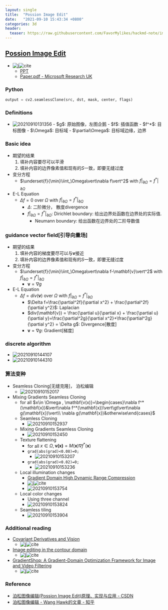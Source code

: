 ```yaml
---
layout: single
title:  "Possion Image Edit"
date:   "2021-09-10 15:43:34 +0800"
categories: 3d
header:
  teaser: https://raw.githubusercontent.com/FavorMylikes/hackmd-note/img/img20210910131356.png
---
```


## [Possion Image Edit](https://dl.acm.org/doi/abs/10.1145/1201775.882269)

- ![j](https://img.shields.io/badge/sig_graph-2003-blue?style=flat-square)![cite](https://img.shields.io/badge/cite-2953-blue?style=flat-square)
  - [PPT](http://graphics.cs.cmu.edu/courses/15-463/2017_fall/lectures/lecture7.pptx)
  - [Paper.pdf - Microsoft Research UK](https://www.cs.jhu.edu/~misha/Fall07/Papers/Perez03.pdf)

### Python

```python
output = cv2.seamlessClone(src, dst, mask, center, flags)
```

### Definitions

- <img src="https://raw.githubusercontent.com/FavorMylikes/hackmd-note/img/img20210910131356.png" alt="20210910131356"/>
  - $g$: 原始图像，左图企鹅
  - $f$: 插值函数
  - $f^*$: 目标图像
  - $\Omega$: 目标域
  - $\partial\Omega$: 目标域边缘，边界

### Basic idea

- 期望的结果
  1. 填补内容要尽可以平滑
  2. 填补内容的边界像素值和现有的$S$一致，即要无缝过度
- 变分方程
  - $\underset{f}{\min}\iint_\Omega\vert\nabla f\vert^2$ with $f\vert_{\partial\Omega}=f^*\vert_{\partial\Omega}$
- E-L Equation
  - $\Delta f=0$ over $\Omega$ with $f\vert_{\partial\Omega}=f^*\vert_{\partial\Omega}$
    - $\Delta$: 二阶微分， 散度divergence
    - $f\vert_{\partial\Omega}=f^*\vert_{\partial\Omega}$: Dirichlet  boundary: 给出边界处函数在边界处的实际值.
      - Neumann boundary: 给出函数在边界处的二阶导数值

### guidance vector field[引导向量场]

- 期望的结果
  1. 填补内容的梯度要尽可以与$\mathbf{v}$接近
  2. 填补内容的边界像素值和现有的$S$一致，即要无缝过度
- 变分方程
  - $\underset{f}{\min}\iint_\Omega\vert\nabla f-\mathbf{v}\vert^2$ with $f\vert_{\partial\Omega}=f^*\vert_{\partial\Omega}$
    - $\mathbf{v}=\nabla g$
- E-L Equation
  - $\Delta f=div(\mathbf{v})$ over $\Omega$ with $f\vert_{\partial\Omega}=f^*\vert_{\partial\Omega}$
    - $\Delta f=\frac{\partial^2f}{\partial x^2} + \frac{\partial^2f}{\partial y^2}$: Laplacian
    - $div(\mathbf{v}) = \frac{\partial u}{\partial x} + \frac{\partial u}{\partial y}=\frac{\partial^2g}{\partial x^2}+\frac{\partial^2g}{\partial y^2} = \Delta g$: Divergence[散度]
    - $\mathbf{v}=\nabla g$: Gradient[梯度]

### discrete algorithm

- <img src="https://raw.githubusercontent.com/FavorMylikes/hackmd-note/img/img20210910144107.png" alt="20210910144107"/>
- <img src="https://raw.githubusercontent.com/FavorMylikes/hackmd-note/img/img20210910144310.png" alt="20210910144310"/>

### 算法变种

- Seamless Cloning[无缝克隆]， 泊松编辑
  - <img src="https://raw.githubusercontent.com/FavorMylikes/hackmd-note/img/img20210910152017.png" alt="20210910152017"/>
- Mixing Gradients Seamless Cloning
  - for all $x\in \Omega , \mathbf{v(x)}=\begin{cases}\nabla f^*(\mathbf{x})&\vert\nabla f^*(\mathbf{x})\vert\gt\vert\nabla g(\mathbf{x})\vert\\
  \nabla g(\mathbf{x})&otherwise\end{cases}$
  - Seamless Cloning
    - <img src="https://raw.githubusercontent.com/FavorMylikes/hackmd-note/img/img20210910152937.png" alt="20210910152937"/>
  - Mixing Gradients Seamless Cloning
    - <img src="https://raw.githubusercontent.com/FavorMylikes/hackmd-note/img/img20210910152450.png" alt="20210910152450"/>
  - Texture flattening
    - for all $x\in \Omega , \mathbf{v(x)}=M(\mathbf{x})\nabla f^*(\mathbf{x})$
    - `grad(abs(grad)<0.08)=0;`
      - <img src="https://raw.githubusercontent.com/FavorMylikes/hackmd-note/img/img20210910153207.png" alt="20210910153207"/>
    - `grad(abs(grad)<0.02)=0;`
      - <img src="https://raw.githubusercontent.com/FavorMylikes/hackmd-note/img/img20210910153236.png" alt="20210910153236"/>
  - Local illumination changes
    - [Gradient Domain High Dynamic Range Compression](https://dl.acm.org/doi/abs/10.1145/566570.566573)
    - ![j](https://img.shields.io/badge/sig_graph-2002-blue?style=flat-square)![cite](https://img.shields.io/badge/cite-1753-blue?style=flat-square)
    - <img src="https://raw.githubusercontent.com/FavorMylikes/hackmd-note/img/img20210910153754.png" alt="20210910153754"/>
  - Local color changes
    - Using three channel
    - <img src="https://raw.githubusercontent.com/FavorMylikes/hackmd-note/img/img20210910153824.png" alt="20210910153824"/>
  - Seamless tiling
    - <img src="https://raw.githubusercontent.com/FavorMylikes/hackmd-note/img/img20210910153904.png" alt="20210910153904"/>

### Additional reading

- [Covariant Derivatives and Vision](https://link.springer.com/chapter/10.1007/11744085_5)
  - ![j](https://img.shields.io/badge/eccv-2006-blue?style=flat-square)![cite](https://img.shields.io/badge/cite-52-blue?style=flat-square)
- [Image editing in the contour domain](https://ieeexplore.ieee.org/abstract/document/698633/)
  - ![j](https://img.shields.io/badge/TPAMI-2006-blue?style=flat-square)![cite](https://img.shields.io/badge/cite-174-blue?style=flat-square)
- [GradientShop: A Gradient-Domain Optimization Framework for Image and Video Filtering](http://grail.cs.washington.edu/projects/gradientshop/demos/gs_paper_TOG_2009.pdf)
  - ![j](https://img.shields.io/badge/ToG-2010-blue?style=flat-square)![cite](https://img.shields.io/badge/cite-255-blue?style=flat-square)

### Reference

- [泊松图像编辑(Possion Image Edit)原理、实现与应用 - CSDN](https://blog.csdn.net/weixin_43194305/article/details/104928378)
- [泊松图像编辑 - Wang Hawk的文章 - 知乎](https://zhuanlan.zhihu.com/p/58867397)
